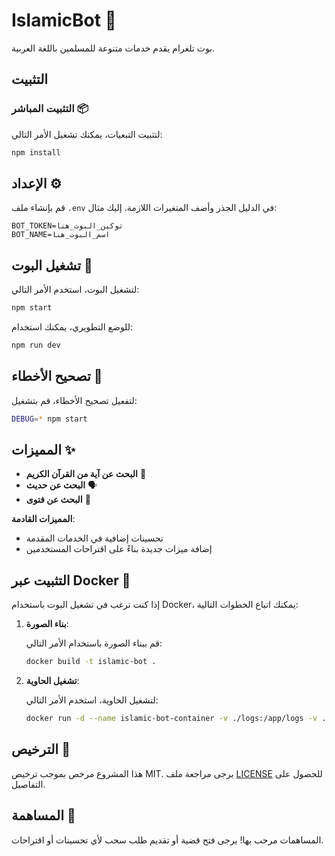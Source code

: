 # IslamicBot 🤖

بوت تلغرام يقدم خدمات متنوعة للمسلمين باللغة العربية.

## التثبيت

### التثبيت المباشر 📦

لتثبيت التبعيات، يمكنك تشغيل الأمر التالي:

```bash
npm install
```

## الإعداد ⚙️

قم بإنشاء ملف `.env` في الدليل الجذر وأضف المتغيرات اللازمة. إليك مثال:

```
BOT_TOKEN=توكين_البوت_هنا
BOT_NAME=اسم_البوت_هنا
```

## تشغيل البوت 🚀

لتشغيل البوت، استخدم الأمر التالي:

```bash
npm start
```

للوضع التطويري، يمكنك استخدام:

```bash
npm run dev
```

## تصحيح الأخطاء 🐞

لتفعيل تصحيح الأخطاء، قم بتشغيل:

```bash
DEBUG=* npm start
```

## المميزات ✨

- **البحث عن آية من القرآن الكريم** 📖
- **البحث عن حديث** 🗣️
- **البحث عن فتوى** 🕌

**المميزات القادمة**:
- تحسينات إضافية في الخدمات المقدمة
- إضافة ميزات جديدة بناءً على اقتراحات المستخدمين

## التثبيت عبر Docker 🐳

إذا كنت ترغب في تشغيل البوت باستخدام Docker، يمكنك اتباع الخطوات التالية:

1. **بناء الصورة**:

   قم ببناء الصورة باستخدام الأمر التالي:

   ```bash
   docker build -t islamic-bot .
   ```

2. **تشغيل الحاوية**:

   لتشغيل الحاوية، استخدم الأمر التالي:

   ```bash
   docker run -d --name islamic-bot-container -v ./logs:/app/logs -v ./database:/app/database islamic-bot
   ```

## الترخيص 📜

هذا المشروع مرخص بموجب ترخيص MIT. يرجى مراجعة ملف [LICENSE](LICENSE) للحصول على التفاصيل.

## المساهمة 🤝

المساهمات مرحب بها! يرجى فتح قضية أو تقديم طلب سحب لأي تحسينات أو اقتراحات.